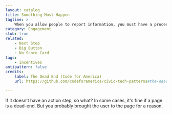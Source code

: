 ```yaml
---
layout: catalog
title: Something Must Happen
tagline: >
    When you allow people to report information, you must have a process in place to follow up on their reports.
category: Engagement
stub: true
related:
    - Next Step
    - Big Button
    - No Score Card
tags:
    - incentives
antipattern: false 
credits:
    label: The Dead End (Code for America)
    url: https://github.com/codeforamerica/civic-tech-patterns#the-dead-end

---
```


If it doesn’t have an action step, so what? In some cases, it's fine if a page is a dead-end. But you probably brought the user to the page for a reason.


